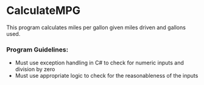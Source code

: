 # CalculateMPG

This program calculates miles per gallon given miles driven and gallons used.

### Program Guidelines:

- Must use exception handling in C# to check for numeric inputs and division by zero
- Must use appropriate logic to check for the reasonableness of the inputs
